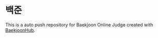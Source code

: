 # 백준
This is a auto push repository for Baekjoon Online Judge created with [BaekjoonHub](https://github.com/BaekjoonHub/BaekjoonHub).
